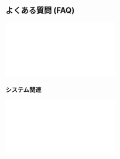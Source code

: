 ## よくある質問 (FAQ)

![faq_11_infoOneComme](/template/faq/faq_11_infoOneComme.md)

### システム関連

![faq_21_LimitEdit](/template/faq/faq_21_LimitEdit.md)
